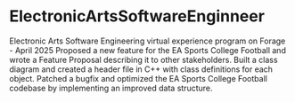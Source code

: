 # ElectronicArtsSoftwareEnginneer

Electronic Arts Software Engineering virtual experience program on Forage - April 2025
Proposed a new feature for the EA Sports College Football and wrote a Feature Proposal describing it to other stakeholders.
Built a class diagram and created a header file in C++ with class definitions for each object.
Patched a bugfix and optimized the EA Sports College Football codebase by implementing an improved data structure.
